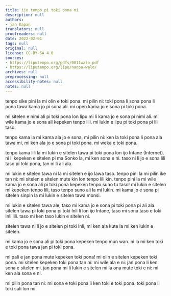 ```yaml
---
title: ijo tenpo pi toki pona mi
description: null
authors:
- jan Kapan
translators: null
proofreaders: null
date: 2022-02-01
tags: null
original: null
license: CC-BY-SA 4.0
sources:
- https://liputenpo.org/pdfs/0011walo.pdf
- https://liputenpo.org/lipu/nanpa-walo/
archives: null
preprocessing: null
accessibility-notes: null
notes: null
---
```


tenpo sike pini la mi olin e toki pona. mi pilin ni: toki pona li sona pona li pona tawa kama jo pi sona ali. mi open kama jo e sona pi toki pona.

mi sitelen e nimi ali pi toki pona lon lipu mi li kama jo e sona pi nimi ali. mi wile kama jo e sona ali kepeken tenpo lili. mi lukin e lipu pi toki pona pi lili taso.

tenpo kama la mi kama ala jo e sona, mi pilin ni: ken la toki pona li pona ala tawa mi, mi ken ala jo e sona pi toki pona. mi weka e toki pona.

tenpo kama lili la mi lukin e sitelen tawa pi toki pona lon ijo Intane (Internet). ni li kepeken e sitelen pi ma Sonko la, mi ken sona e ni. taso ni li jo e sona lili taso pi toki pona, tan ni li ali ala.

mi lukin e sitelen tawa ni la mi sitelen e ijo lawa taso. tenpo pini la mi pilin ike tan ni: mi sitelen e sitelen mute kin lon tenpo lili kin. tenpo pini la mi wile kama jo e sona ali pi toki pona kepeken tenpo suno tu taso! mi lukin e sitelen mi kepeken tenpo lili, taso tenpo suno ali la mi lukin. mi kama jo e sona pi sitelen sinpin la mi lukin e sitelen tawa monsi.

mi lukin e sitelen tawa ale, taso mi kama jo e sona pi toki pona pi ali ala. sitelen tawa pi toki pona pi toki Inli li lon ijo Intane, taso mi sona taso e toki Inli lili. taso mi ken taso lukin e sitelen ni.

sitelen tawa ni li jo e sitelen pi toki Inli, mi ken ala kute la mi ken lukin e sitelen.

mi kama jo e sona ali pi toki pona kepeken tenpo mun wan. ni la mi ken toki e toki pona tawa jan pi toki pona.

mi pali e jan pona mute kepeken toki pona! mi olin e sitelen kepeken toki pona. mi sitelen kepeken toki pona tan ni: mi wile ala e ni: jan pona li ken sona e sitelen mi. jan pona mi li lukin e sitelen mi la ona mute toki e ni: mi ken ala sona e ni.

mi pilin pona tan ni: mi sona e toki pona li ken toki e toki pona. toki pona li toki suli lon mi.